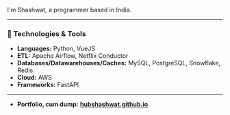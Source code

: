 I'm Shashwat, a programmer based in India.

---

### 🔧 Technologies & Tools

* **Languages:** Python, VueJS
* **ETL:** Apache Airflow, Netflix Conductor
* **Databases/Datawarehouses/Caches:** MySQL, PostgreSQL, Snowflake, Redis
* **Cloud:** AWS
* **Frameworks:** FastAPI

---

* **Portfolio, cum dump:** [**hubshashwat.github.io**](https://hubshashwat.github.io)
